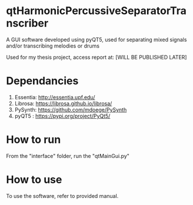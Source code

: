 # qtHarmonicPercussiveSeparatorTranscriber
A GUI software developed using pyQT5, used for separating mixed signals and/or transcribing melodies or drums

Used for my thesis project, access report at: [WILL BE PUBLISHED LATER]


# Dependancies
1. Essentia: http://essentia.upf.edu/
2. Librosa:  https://librosa.github.io/librosa/
3. PySynth:  https://github.com/mdoege/PySynth
4. pyQT5  :  https://pypi.org/project/PyQt5/

# How to run
From the "interface" folder, run the "qtMainGui.py"

# How to use
To use the software, refer to provided manual.


